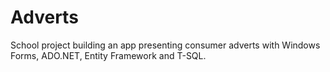 # Adverts

School project building an app presenting consumer adverts with Windows Forms, ADO.NET, Entity Framework and T-SQL.
